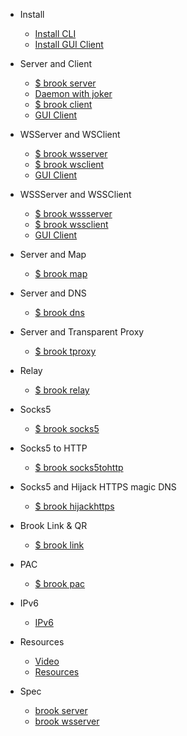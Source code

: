 * Install

    * [Install CLI](README.md)
    * [Install GUI Client](install-gui-client.md)

* Server and Client

    * [$ brook server](brook-server.md)
    * [Daemon with joker](joker.md)
    * [$ brook client](brook-client.md)
    * [GUI Client](brook-client-gui.md)

* WSServer and WSClient

    * [$ brook wsserver](brook-wsserver.md)
    * [$ brook wsclient](brook-wsclient.md)
    * [GUI Client](brook-wsclient-gui.md)

* WSSServer and WSSClient

    * [$ brook wssserver](brook-wssserver.md)
    * [$ brook wssclient](brook-wssclient.md)
    * [GUI Client](brook-wssclient-gui.md)

* Server and Map

    * [$ brook map](brook-map.md)

* Server and DNS

    * [$ brook dns](brook-dns.md)

* Server and Transparent Proxy

    * [$ brook tproxy](brook-tproxy.md)

* Relay

    * [$ brook relay](brook-relay.md)

* Socks5

    * [$ brook socks5](brook-socks5.md)

* Socks5 to HTTP

    * [$ brook socks5tohttp](brook-socks5tohttp.md)

* Socks5 and Hijack HTTPS magic DNS

    * [$ brook hijackhttps](brook-hijackhttps.md)

* Brook Link & QR

    * [$ brook link](brook-link.md)

* PAC

    * [$ brook pac](brook-pac.md)

* IPv6

    * [IPv6](ipv6.md)

* Resources

    * [Video](video.md)
    * [Resources](resources.md)

* Spec

    * [brook server](brook-server-spec.md)
    * [brook wsserver](brook-wsserver-spec.md)
